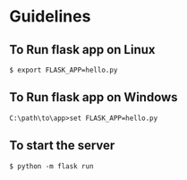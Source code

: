 # Guidelines

## To Run flask app on Linux

`$ export FLASK_APP=hello.py`

## To Run flask app on Windows

`C:\path\to\app>set FLASK_APP=hello.py`

## To start the server

`$ python -m flask run`